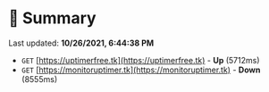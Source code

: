 # 📖 Summary
Last updated: **10/26/2021, 6:44:38 PM**

- `GET` [https://uptimerfree.tk](https://uptimerfree.tk) - **Up** (5712ms)
- `GET` [https://monitoruptimer.tk](https://monitoruptimer.tk) - **Down** (8555ms)

